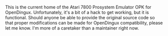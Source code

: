 This is the current home of the Atari 7800 Prosystem Emulator OPK for OpenDingux. Unfortunately, it's a bit of a hack to get working, but it is functional. Should anyone be able to provide the original source code so that proper modifications can be made for OpenDingux compatibility, please let me know. I'm more of a caretaker than a maintainer right now. 
